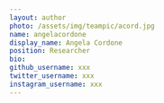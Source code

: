 ```yaml
---
layout: author
photo: /assets/img/teampic/acord.jpg
name: angelacordone
display_name: Angela Cordone
position: Researcher
bio:
github_username: xxx
twitter_username: xxx
instagram_username: xxx
---
```

